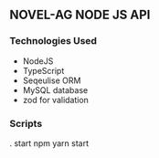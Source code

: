 ## NOVEL-AG NODE JS API

### Technologies Used
- NodeJS
- TypeScript
- Seqeulise ORM
- MySQL database
- zod for validation

### Scripts
. start npm yarn start


